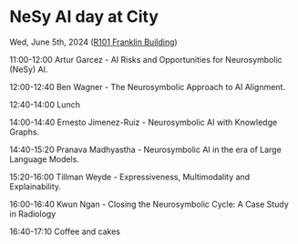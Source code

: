 # NeSy AI day at City
Wed, June 5th, 2024 ([R101 Franklin Building](https://staffhub.city.ac.uk/timetabling/rooms-by-building/franklin-building/r101))

11:00-12:00 Artur Garcez - AI Risks and Opportunities for Neurosymbolic (NeSy) AI.

12:00-12:40 Ben Wagner - The Neurosymbolic Approach to AI Alignment.

12:40-14:00 Lunch

14:00-14:40 Ernesto Jimenez-Ruiz - Neurosymbolic AI with Knowledge Graphs.

14:40-15:20 Pranava Madhyastha - Neurosymbolic AI in the era of Large Language Models.

15:20-16:00 Tillman Weyde - Expressiveness, Multimodality and Explainability.

16:00-16:40 Kwun Ngan - Closing the Neurosymbolic Cycle: A Case Study in Radiology

16:40-17:10 Coffee and cakes
